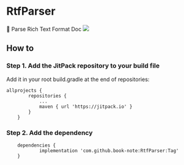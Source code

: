 # RtfParser
📄 Parse Rich Text Format Doc [![](https://jitpack.io/v/book-note/RtfParser.svg)](https://jitpack.io/#book-note/RtfParser)
## How to
### Step 1. Add the JitPack repository to your build file
Add it in your root build.gradle at the end of repositories:
```
allprojects {
		repositories {
			...
			maven { url 'https://jitpack.io' }
		}
	}
```
### Step 2. Add the dependency
```
	dependencies {
	        implementation 'com.github.book-note:RtfParser:Tag'
	}
```

